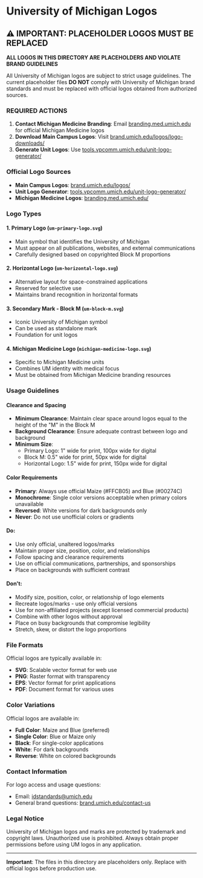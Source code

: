 # University of Michigan Logos

## ⚠️ IMPORTANT: PLACEHOLDER LOGOS MUST BE REPLACED

**ALL LOGOS IN THIS DIRECTORY ARE PLACEHOLDERS AND VIOLATE BRAND GUIDELINES**

All University of Michigan logos are subject to strict usage guidelines. The current placeholder files **DO NOT** comply with University of Michigan brand standards and must be replaced with official logos obtained from authorized sources.

### REQUIRED ACTIONS

1. **Contact Michigan Medicine Branding**: Email [branding.med.umich.edu](https://branding.med.umich.edu/) for official Michigan Medicine logos
2. **Download Main Campus Logos**: Visit [brand.umich.edu/logos/logo-downloads/](https://brand.umich.edu/logos/logo-downloads/)
3. **Generate Unit Logos**: Use [tools.vpcomm.umich.edu/unit-logo-generator/](https://tools.vpcomm.umich.edu/unit-logo-generator/)

### Official Logo Sources

- **Main Campus Logos**: [brand.umich.edu/logos/](https://brand.umich.edu/logos/)
- **Unit Logo Generator**: [tools.vpcomm.umich.edu/unit-logo-generator/](https://tools.vpcomm.umich.edu/unit-logo-generator/)
- **Michigan Medicine Logos**: [branding.med.umich.edu/](https://branding.med.umich.edu/)

### Logo Types

#### 1. Primary Logo (`um-primary-logo.svg`)
- Main symbol that identifies the University of Michigan
- Must appear on all publications, websites, and external communications
- Carefully designed based on copyrighted Block M proportions

#### 2. Horizontal Logo (`um-horizontal-logo.svg`)
- Alternative layout for space-constrained applications
- Reserved for selective use
- Maintains brand recognition in horizontal formats

#### 3. Secondary Mark - Block M (`um-block-m.svg`)
- Iconic University of Michigan symbol
- Can be used as standalone mark
- Foundation for unit logos

#### 4. Michigan Medicine Logo (`michigan-medicine-logo.svg`)
- Specific to Michigan Medicine units
- Combines UM identity with medical focus
- Must be obtained from Michigan Medicine branding resources

### Usage Guidelines

#### Clearance and Spacing
- **Minimum Clearance**: Maintain clear space around logos equal to the height of the "M" in the Block M
- **Background Clearance**: Ensure adequate contrast between logo and background
- **Minimum Size**: 
  - Primary Logo: 1" wide for print, 100px wide for digital
  - Block M: 0.5" wide for print, 50px wide for digital
  - Horizontal Logo: 1.5" wide for print, 150px wide for digital

#### Color Requirements
- **Primary**: Always use official Maize (#FFCB05) and Blue (#00274C)
- **Monochrome**: Single color versions acceptable when primary colors unavailable
- **Reversed**: White versions for dark backgrounds only
- **Never**: Do not use unofficial colors or gradients

#### Do:
- Use only official, unaltered logos/marks
- Maintain proper size, position, color, and relationships
- Follow spacing and clearance requirements
- Use on official communications, partnerships, and sponsorships
- Place on backgrounds with sufficient contrast

#### Don't:
- Modify size, position, color, or relationship of logo elements
- Recreate logos/marks - use only official versions
- Use for non-affiliated projects (except licensed commercial products)
- Combine with other logos without approval
- Place on busy backgrounds that compromise legibility
- Stretch, skew, or distort the logo proportions

### File Formats

Official logos are typically available in:
- **SVG**: Scalable vector format for web use
- **PNG**: Raster format with transparency
- **EPS**: Vector format for print applications
- **PDF**: Document format for various uses

### Color Variations

Official logos are available in:
- **Full Color**: Maize and Blue (preferred)
- **Single Color**: Blue or Maize only
- **Black**: For single-color applications
- **White**: For dark backgrounds
- **Reverse**: White on colored backgrounds

### Contact Information

For logo access and usage questions:
- Email: [idstandards@umich.edu](mailto:idstandards@umich.edu)
- General brand questions: [brand.umich.edu/contact-us](https://brand.umich.edu/contact-us)

### Legal Notice

University of Michigan logos and marks are protected by trademark and copyright laws. Unauthorized use is prohibited. Always obtain proper permissions before using UM logos in any application.

---

**Important**: The files in this directory are placeholders only. Replace with official logos before production use.